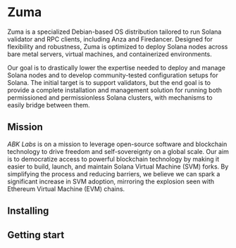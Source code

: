 # Zuma

Zuma is a specialized Debian-based OS distribution tailored to run Solana validator and RPC clients, including Anza and Firedancer. Designed for flexibility and robustness, Zuma is optimized to deploy Solana nodes across bare metal servers, virtual machines, and containerized environments.

Our goal is to drastically lower the expertise needed to deploy and manage Solana nodes and to develop community-tested configuration setups for Solana. The initial target is to support validators, but the end goal is to provide a complete installation and management solution for running both permissioned and permissionless Solana clusters, with mechanisms to easily bridge between them.

## Mission

*ABK Labs* is on a mission to leverage open-source software and blockchain technology to drive freedom and self-sovereignty on a global scale. Our aim is to democratize access to powerful blockchain technology by making it easier to build, launch, and maintain Solana Virtual Machine (SVM) forks. By simplifying the process and reducing barriers, we believe we can spark a significant increase in SVM adoption, mirroring the explosion seen with Ethereum Virtual Machine (EVM) chains.

## Installing


## Getting start

